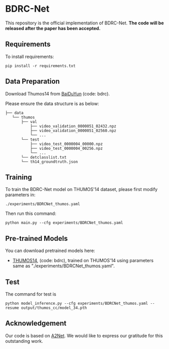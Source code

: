 # BDRC-Net

This repository is the official implementation of BDRC-Net.
**The code will be released after the paper has been accepted.**

## Requirements

To install requirements:
```setup
pip install -r requirements.txt
```

## Data Preparation

Download Thumos14 from [BaiDuYun](https://pan.baidu.com/s/1ELYPzRWVVmbWNIs22F0V4A) (code: bdrc).

Please ensure the data structure is as below:

~~~~
├── data
   └── thumos
       ├── val
           ├── video_validation_0000051_02432.npz
           ├── video_validation_0000051_02560.npz
           └── ...
       └── test
           ├── video_test_0000004_00000.npz
           ├── video_test_0000004_00256.npz
           └── ...
       └── detclasslist.txt
       └── th14_groundtruth.json
~~~~

## Training

To train the BDRC-Net model on THUMOS'14 dataset, please first modify parameters in:
```parameters
./experiments/BDRCNet_thumos.yaml
```
Then run this command:
```train
python main.py --cfg experiments/BDRCNet_thumos.yaml
```

## Pre-trained Models

You can download pretrained models here:

- [THUMOS14](https://pan.baidu.com/s/1r2YIawVVRlekSO0G3IcaLg), (code: bdrc), trained on THUMOS'14 using parameters same as "./experiments/BDRCNet_thumos.yaml".

## Test

The command for test is
```test
python model_inference.py --cfg experiments/BDRCNet_thumos.yaml --resume output/thumos_cc/model_34.pth
```

## Acknowledgement

Our code is based on [A2Net](https://github.com/VividLe/A2Net?utm_source=catalyzex.com). We would like to express our gratitude for this outstanding work.
